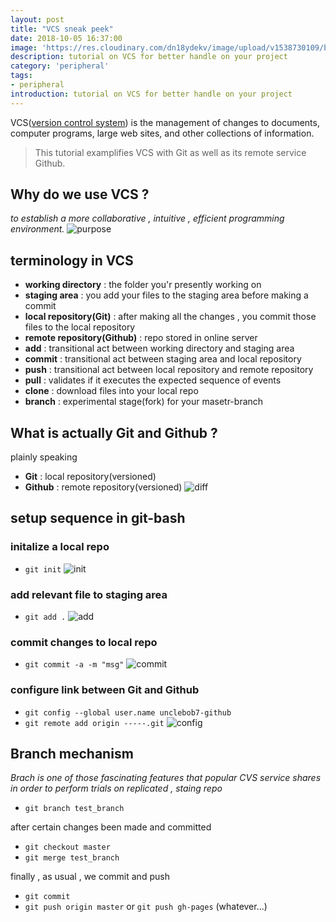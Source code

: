 ```yaml
---
layout: post
title: "VCS sneak peek"
date: 2018-10-05 16:37:00
image: 'https://res.cloudinary.com/dn18ydekv/image/upload/v1538730109/blog_vcs/g_post.jpg'
description: tutorial on VCS for better handle on your project
category: 'peripheral'
tags:
- peripheral
introduction: tutorial on VCS for better handle on your project
---
```

VCS(<a href="https://en.wikipedia.org/wiki/Version_control">version control system</a>) is the management of changes to documents, computer programs, large web sites, and other collections of information.

> This tutorial examplifies VCS with Git as well as its remote service Github.

## Why do we use VCS ?
*to establish a more collaborative , intuitive , efficient programming environment.*
![purpose](https://res.cloudinary.com/dn18ydekv/image/upload/v1538730120/blog_vcs/dvcs.png)

## terminology in VCS
- **working directory** : the folder you'r presently working on
- **staging area** : you add your files to the staging area before making a commit
- **local repository(Git)** : after making all the changes , you commit those files to the local repository
- **remote repository(Github)** : repo stored in online server
- **add** : transitional act between working directory and staging area
- **commit** : transitional act between staging area and local repository
- **push** : transitional act between local repository and remote repository
- **pull** : validates if it executes the expected sequence of events
- **clone** : download files into your local repo
- **branch** : experimental stage(fork) for your masetr-branch 

## What is actually Git and Github ?
plainly speaking 
- **Git** : local repository(versioned)
- **Github** : remote repository(versioned)
![diff](https://res.cloudinary.com/dn18ydekv/image/upload/v1538730171/blog_vcs/gvs.png)

## setup sequence in git-bash

### initalize a local repo
- `git init` 
![init](https://res.cloudinary.com/dn18ydekv/image/upload/v1538730130/blog_vcs/init_git.png)

### add relevant file to staging area
- `git add .`
![add](https://res.cloudinary.com/dn18ydekv/image/upload/v1538743493/blog_vcs/add.png)

### commit changes to local repo
- `git commit -a -m "msg"`
![commit](https://res.cloudinary.com/dn18ydekv/image/upload/v1538730142/blog_vcs/commit_changes.png)

### configure link between Git and Github
- `git config --global user.name unclebob7-github`
- `git remote add origin -----.git`
![config](https://res.cloudinary.com/dn18ydekv/image/upload/v1538730151/blog_vcs/config_connect.png)

## Branch mechanism
*Brach is one of those fascinating features that popular CVS service shares in order to perform trials on replicated , staing repo*
- `git branch test_branch`

after certain changes been made and committed
- `git checkout master`
- `git merge test_branch`

finally , as usual , we commit and push
- `git commit`
- `git push origin master` or `git push gh-pages` (whatever...)

